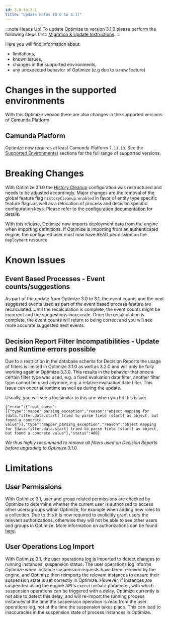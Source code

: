 ```yaml
---
id: 3.0-to-3.1
title: "Update notes (3.0 to 3.1)"
---
```


:::note Heads Up!
To update Optimize to version 3.1.0 please perform the following steps first: [Migration & Update Instructions](./instructions.md).
:::

Here you will find information about:

* limitations, 
* known issues, 
* changes in the supported environments, 
* any unexpected behavior of Optimize (e.g due to a new feature)

# Changes in the supported environments

With this Optimize version there are also changes in the supported versions of Camunda Platform.

## Camunda Platform

Optimize now requires at least Camunda Platform `7.11.13`.
See the [Supported Environments](./../../../reference/supported-environments.md/#camunda-platform)) sections for the full range of supported versions.

# Breaking Changes

With Optimize 3.1.0 the [History Cleanup](../../setup/history-cleanup/) configuration was restructured and needs to be adjusted accordingly.
Major changes are the removal of the global feature flag `historyCleanup.enabled` in favor of entity type specific feature flags as well as a relocation of process and decision specific configuration keys. Please refer to the [configuration documentation](../../setup/configuration/#history-cleanup-settings) for details.

With this release, Optimize now imports deployment data from the engine when importing definitions. If Optimize is importing from an authenticated engine, the configured user must now have READ permission on the `Deployment` resource.

# Known Issues

## Event Based Processes - Event counts/suggestions

As part of the update from Optimize 3.0 to 3.1, the event counts and the next suggested events used as part of the event based process feature are recalculated. Until the recalculation is complete, the event counts might be incorrect and the suggestions inaccurate. Once the recalculation is complete, the event counts will return to being correct and you will see more accurate suggested next events. 

## Decision Report Filter Incompatibilities - Update and Runtime errors possible

Due to a restriction in the database schema for Decision Reports the usage of filters is limited in Optimize 3.1.0 as well as 3.2.0 and will only be fully working again in Optimize 3.3.0.
This results in the behavior that once a certain filter type was used, e.g. a fixed evaluation date filter, another filter type cannot be used anymore, e.g. a relative evaluation date filter. This issue can occur at runtime as well as during the update.

Usually, you will see a log similar to this one when you hit this issue:

```
{"error":{"root_cause":[{"type":"mapper_parsing_exception","reason":"object mapping for [data.filter.data.start] tried to parse field [start] as object, but found a concrete value"}],"type":"mapper_parsing_exception","reason":"object mapping for [data.filter.data.start] tried to parse field [start] as object, but found a concrete value"},"status":400}
```

*We thus highly recommend to remove all filters used on Decision Reports before upgrading to Optimize 3.1.0.*


# Limitations

## User Permissions

With Optimize 3.1, user and group related permissions are checked by Optimize to determine whether the current user is authorized to access other users/groups within Optimize, for example when adding new roles to a collection. Due to this it is now required to explicitly grant users the relevant authorizations, otherwise they will not be able to see other users and groups in Optimize. More information on authorizations can be found [here](./../setup/authorization-management.md/#user-and-group-related-authorizations). 

## User Operations Log Import

With Optimize 3.1, the user operations log is imported to detect changes to running instances' suspension status. The user operations log informs Optimize when instance suspension requests have been received by the engine, and Optimize then reimports the relevant instances to ensure their suspension state is set correctly in Optimize. 
However, if instances are suspended using the engine API's `executionDate` parameter, with which suspension operations can be triggered with a delay, Optimize currently is not able to detect this delay, and will re-import the running process instances at the time the suspension operation is read from the user operations log, not at the time the suspension takes place. This can lead to inaccuracies in the suspension state of process instances in Optimize.